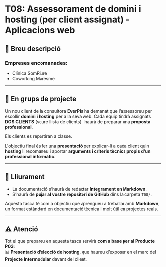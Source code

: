 # T08: Assessorament de domini i hosting (per client assignat) - Aplicacions web

## 📝 Breu descripció

### Empreses encomanades:

- Clínica SomRiure
- Coworking Maresme

---

## 👥 En grups de projecte

Un nou client de la consultora **EverPia** ha demanat que l’assessoreu per escollir **domini i hosting** per a la seva web. Cada equip tindrà assignats **DOS CLIENTS** (veure llista de clients) i haurà de preparar una **proposta professional**.

Els clients es repartiran a classe.

L'objectiu final és fer una **presentació** per explicar-li a cada client quin **hosting** li recomaneu i aportar **arguments i criteris tècnics propis d’un professional informàtic**.

---

## 📄 Lliurament

- La documentació s’haurà de redactar **íntegrament en Markdown**.
- S’haurà de **pujar al vostre repositori de GitHub** dins la carpeta `T08/`.

Aquesta tasca té com a objectiu que aprengueu a treballar amb **Markdown**, un format estàndard en documentació tècnica i molt útil en projectes reals.

---

## ⚠️ Atenció

Tot el que prepareu en aquesta tasca servirà **com a base per al Producte P03**:  
📊 **Presentació d’elecció de hosting**, que haureu d’exposar en el marc del **Projecte Intermodular** davant del client.

